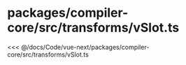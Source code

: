 # packages/compiler-core/src/transforms/vSlot.ts

<<< @/docs/Code/vue-next/packages/compiler-core/src/transforms/vSlot.ts
